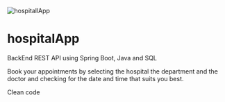 
![hospitallApp](https://github.com/PabloProgramming/hospitalApp/assets/169392720/8cf836ea-8ab8-4f36-a479-b67f83f4ac64)


# hospitalApp
BackEnd REST API using Spring Boot, Java and SQL


Book your appointments by selecting the hospital the department and the doctor and checking for the date and time that suits you best.


Clean code
